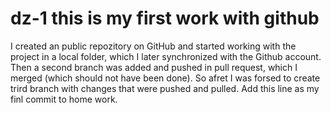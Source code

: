 # dz-1 this is my first work with github
I created an public repozitory on GitHub and started working with the project in a local folder, which I later synchronized with the Github account.
Then a second branch was added and pushed in pull request, which I merged (which should not have been done).
So afret I was forsed to create trird branch with changes that were pushed and pulled.
Add this line as my finl commit to home work.
